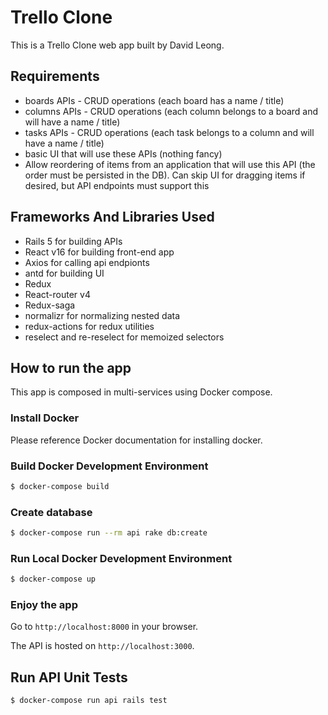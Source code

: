 # Trello Clone

This is a Trello Clone web app built by David Leong.

## Requirements

- boards APIs - CRUD operations (each board has a name / title)
- columns APIs - CRUD operations (each column belongs to a board and will have a name / title)
- tasks APIs - CRUD operations (each task belongs to a column and will have a name / title)
- basic UI that will use these APIs (nothing fancy)
- Allow reordering of items from an application that will use this API (the
  order must be persisted in the DB). Can skip UI for dragging items if
  desired, but API endpoints must support this

## Frameworks And Libraries Used

- Rails 5 for building APIs
- React v16 for building front-end app
- Axios for calling api endpionts
- antd for building UI
- Redux
- React-router v4
- Redux-saga
- normalizr for normalizing nested data
- redux-actions for redux utilities
- reselect and re-reselect for memoized selectors

## How to run the app

This app is composed in multi-services using Docker compose.

### Install Docker

Please reference Docker documentation for installing docker.

### Build Docker Development Environment

```bash
$ docker-compose build
```

### Create database

```bash
$ docker-compose run --rm api rake db:create
```

### Run Local Docker Development Environment

```bash
$ docker-compose up
```

### Enjoy the app

Go to `http://localhost:8000` in your browser.

The API is hosted on `http://localhost:3000`.

## Run API Unit Tests

```bash
$ docker-compose run api rails test
```

